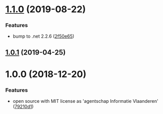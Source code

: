 # [1.1.0](https://github.com/informatievlaanderen/infrastructure-tests/compare/v1.0.1...v1.1.0) (2019-08-22)


### Features

* bump to .net 2.2.6 ([2f50e65](https://github.com/informatievlaanderen/infrastructure-tests/commit/2f50e65))

## [1.0.1](https://github.com/informatievlaanderen/infrastructure-tests/compare/v1.0.0...v1.0.1) (2019-04-25)

# 1.0.0 (2018-12-20)


### Features

* open source with MIT license as 'agentschap Informatie Vlaanderen' ([79210d1](https://github.com/informatievlaanderen/infrastructure-tests/commit/79210d1))
